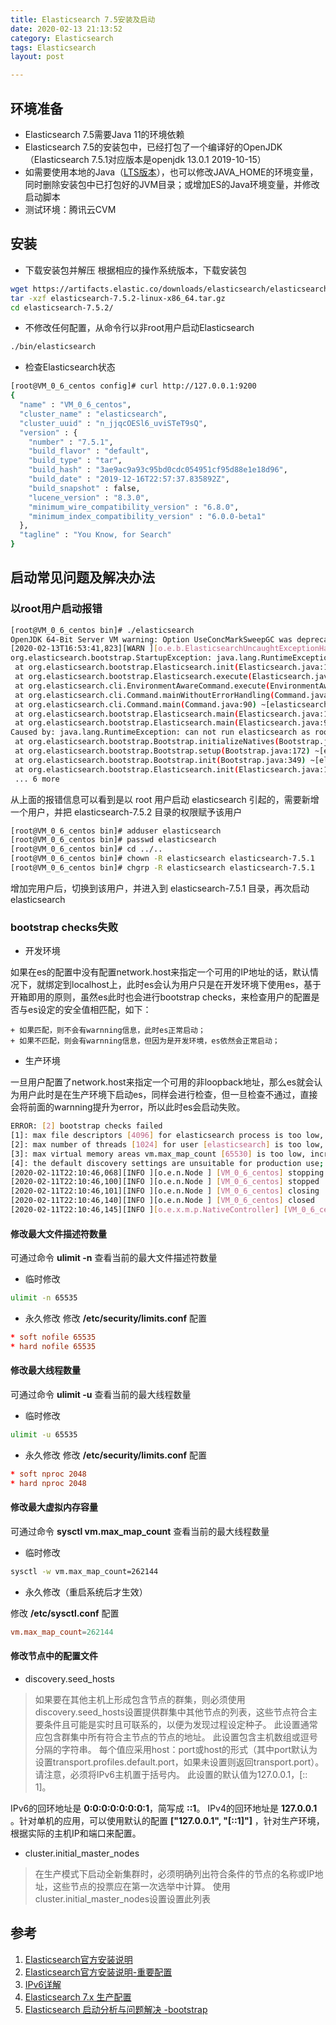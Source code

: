 ```yaml
---
title: Elasticsearch 7.5安装及启动
date: 2020-02-13 21:13:52
category: Elasticsearch
tags: Elasticsearch
layout: post

---
```


## 环境准备

* Elasticsearch 7.5需要Java 11的环境依赖
* Elasticsearch 7.5的安装包中，已经打包了一个编译好的OpenJDK（Elasticsearch 7.5.1对应版本是openjdk 13.0.1 2019-10-15）
* 如需要使用本地的Java（[LTS版本](https://www.oracle.com/technetwork/java/eol-135779.html)），也可以修改JAVA_HOME的环境变量，同时删除安装包中已打包好的JVM目录；或增加ES的Java环境变量，并修改启动脚本
* 测试环境：腾讯云CVM

## 安装

* 下载安装包并解压
根据相应的操作系统版本，下载安装包

```sh
wget https://artifacts.elastic.co/downloads/elasticsearch/elasticsearch-7.5.2-linux-x86_64.tar.gz
tar -xzf elasticsearch-7.5.2-linux-x86_64.tar.gz
cd elasticsearch-7.5.2/
```

* 不修改任何配置，从命令行以非root用户启动Elasticsearch

```sh
./bin/elasticsearch
```

* 检查Elasticsearch状态

```sh
[root@VM_0_6_centos config]# curl http://127.0.0.1:9200
{
  "name" : "VM_0_6_centos",
  "cluster_name" : "elasticsearch",
  "cluster_uuid" : "n_jjqcOESl6_uviSTeT9sQ",
  "version" : {
    "number" : "7.5.1",
    "build_flavor" : "default",
    "build_type" : "tar",
    "build_hash" : "3ae9ac9a93c95bd0cdc054951cf95d88e1e18d96",
    "build_date" : "2019-12-16T22:57:37.835892Z",
    "build_snapshot" : false,
    "lucene_version" : "8.3.0",
    "minimum_wire_compatibility_version" : "6.8.0",
    "minimum_index_compatibility_version" : "6.0.0-beta1"
  },
  "tagline" : "You Know, for Search"
}
```

## 启动常见问题及解决办法

### 以root用户启动报错

```sh
[root@VM_0_6_centos bin]# ./elasticsearch
OpenJDK 64-Bit Server VM warning: Option UseConcMarkSweepGC was deprecated in version 9.0 and will likely be removed in a future release.
[2020-02-13T16:53:41,823][WARN ][o.e.b.ElasticsearchUncaughtExceptionHandler] [VM_0_6_centos] uncaught exception in thread [main]
org.elasticsearch.bootstrap.StartupException: java.lang.RuntimeException: can not run elasticsearch as root
 at org.elasticsearch.bootstrap.Elasticsearch.init(Elasticsearch.java:163) ~[elasticsearch-7.5.1.jar:7.5.1]
 at org.elasticsearch.bootstrap.Elasticsearch.execute(Elasticsearch.java:150) ~[elasticsearch-7.5.1.jar:7.5.1]
 at org.elasticsearch.cli.EnvironmentAwareCommand.execute(EnvironmentAwareCommand.java:86) ~[elasticsearch-7.5.1.jar:7.5.1]
 at org.elasticsearch.cli.Command.mainWithoutErrorHandling(Command.java:125) ~[elasticsearch-cli-7.5.1.jar:7.5.1]
 at org.elasticsearch.cli.Command.main(Command.java:90) ~[elasticsearch-cli-7.5.1.jar:7.5.1]
 at org.elasticsearch.bootstrap.Elasticsearch.main(Elasticsearch.java:115) ~[elasticsearch-7.5.1.jar:7.5.1]
 at org.elasticsearch.bootstrap.Elasticsearch.main(Elasticsearch.java:92) ~[elasticsearch-7.5.1.jar:7.5.1]
Caused by: java.lang.RuntimeException: can not run elasticsearch as root
 at org.elasticsearch.bootstrap.Bootstrap.initializeNatives(Bootstrap.java:105) ~[elasticsearch-7.5.1.jar:7.5.1]
 at org.elasticsearch.bootstrap.Bootstrap.setup(Bootstrap.java:172) ~[elasticsearch-7.5.1.jar:7.5.1]
 at org.elasticsearch.bootstrap.Bootstrap.init(Bootstrap.java:349) ~[elasticsearch-7.5.1.jar:7.5.1]
 at org.elasticsearch.bootstrap.Elasticsearch.init(Elasticsearch.java:159) ~[elasticsearch-7.5.1.jar:7.5.1]
 ... 6 more
```

从上面的报错信息可以看到是以 root 用户启动 elasticsearch 引起的，需要新增一个用户，并把 elasticsearch-7.5.2 目录的权限赋予该用户

```sh
[root@VM_0_6_centos bin]# adduser elasticsearch
[root@VM_0_6_centos bin]# passwd elasticsearch
[root@VM_0_6_centos bin]# cd ../..
[root@VM_0_6_centos bin]# chown -R elasticsearch elasticsearch-7.5.1
[root@VM_0_6_centos bin]# chgrp -R elasticsearch elasticsearch-7.5.1
```

增加完用户后，切换到该用户，并进入到 elasticsearch-7.5.1 目录，再次启动 elasticsearch

### bootstrap checks失败

* 开发环境

如果在es的配置中没有配置network.host来指定一个可用的IP地址的话，默认情况下，就绑定到localhost上，此时es会认为用户只是在开发环境下使用es，基于开箱即用的原则，虽然es此时也会进行bootstrap checks，来检查用户的配置是否与es设定的安全值相匹配，如下：

    + 如果匹配，则不会有warnning信息，此时es正常启动；
    + 如果不匹配，则会有warnning信息，但因为是开发环境，es依然会正常启动；

* 生产环境

一旦用户配置了network.host来指定一个可用的非loopback地址，那么es就会认为用户此时是在生产环境下启动es，同样会进行检查，但一旦检查不通过，直接会将前面的warnning提升为error，所以此时es会启动失败。

```sh
ERROR: [2] bootstrap checks failed
[1]: max file descriptors [4096] for elasticsearch process is too low, increase to at least [65536]
[2]: max number of threads [1024] for user [elasticsearch] is too low, increase to at least [2048]
[3]: max virtual memory areas vm.max_map_count [65530] is too low, increase to at least [262144]
[4]: the default discovery settings are unsuitable for production use; at least one of [discovery.seed_hosts, discovery.seed_providers, cluster.initial_master_nodes] must be configured
[2020-02-11T22:10:46,068][INFO ][o.e.n.Node ] [VM_0_6_centos] stopping ...
[2020-02-11T22:10:46,100][INFO ][o.e.n.Node ] [VM_0_6_centos] stopped
[2020-02-11T22:10:46,101][INFO ][o.e.n.Node ] [VM_0_6_centos] closing ...
[2020-02-11T22:10:46,140][INFO ][o.e.n.Node ] [VM_0_6_centos] closed
[2020-02-11T22:10:46,145][INFO ][o.e.x.m.p.NativeController] [VM_0_6_centos] Native controller process has stopped - no new native processes can be started
```

#### 修改最大文件描述符数量

可通过命令 **ulimit -n** 查看当前的最大文件描述符数量

* 临时修改

```sh
ulimit -n 65535
```

* 永久修改
修改 **/etc/security/limits.conf** 配置

```conf
* soft nofile 65535
* hard nofile 65535
```

#### 修改最大线程数量

可通过命令 **ulimit -u** 查看当前的最大线程数量

* 临时修改

```sh
ulimit -u 65535
```

* 永久修改
修改 **/etc/security/limits.conf** 配置

```conf
* soft nproc 2048
* hard nproc 2048
```

#### 修改最大虚拟内存容量

可通过命令 **sysctl vm.max_map_count** 查看当前的最大线程数量

* 临时修改

```sh
sysctl -w vm.max_map_count=262144
```

* 永久修改（重启系统后才生效）

修改 **/etc/sysctl.conf** 配置

```conf
vm.max_map_count=262144
```

#### 修改节点中的配置文件

* discovery.seed_hosts

> 如果要在其他主机上形成包含节点的群集，则必须使用discovery.seed_hosts设置提供群集中其他节点的列表，这些节点符合主要条件且可能是实时且可联系的，以便为发现过程设定种子。 此设置通常应包含群集中所有符合主节点的节点的地址。 此设置包含主机数组或逗号分隔的字符串。 每个值应采用host：port或host的形式（其中port默认为设置transport.profiles.default.port，如果未设置则返回transport.port）。 请注意，必须将IPv6主机置于括号内。 此设置的默认值为127.0.0.1，[:: 1]。

IPv6的回环地址是 **0:0:0:0:0:0:0:1**，简写成 **::1**。 IPv4的回环地址是 **127.0.0.1** 。针对单机的应用，可以使用默认的配置 **["127.0.0.1", "[::1]"]** ，针对生产环境，根据实际的主机IP和端口来配置。

* cluster.initial_master_nodes

> 在生产模式下启动全新集群时，必须明确列出符合条件的节点的名称或IP地址，这些节点的投票应在第一次选举中计算。 使用cluster.initial_master_nodes设置设置此列表

## 参考
1. [Elasticsearch官方安装说明](https://www.elastic.co/guide/en/elasticsearch/reference/current/setup.html)
2. [Elasticsearch官方安装说明-重要配置](https://www.elastic.co/guide/en/elasticsearch/reference/7.0/discovery-settings.html)
3. [IPv6详解](https://www.cnblogs.com/qiangupc/p/4090122.html)
4. [Elasticsearch 7.x 生产配置](https://blog.csdn.net/chengyuqiang/article/details/89841544)
5. [Elasticsearch 启动分析与问题解决 -bootstrap](https://blog.51cto.com/xpleaf/2327317)
